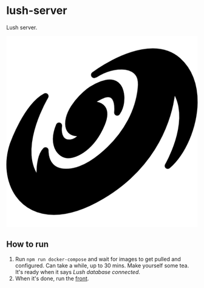 # lush-server

Lush server.

![Lush logo](https://github.com/demid-v/lush/blob/master/public/logo512.png)

## How to run

1. Run `npm run docker-compose` and wait for images to get pulled and configured. Can take a while, up to 30 mins. Make yourself some tea. It's ready when it says _Lush database connected_.
2. When it's done, run the [front](https://github.com/demid-v/lush).
